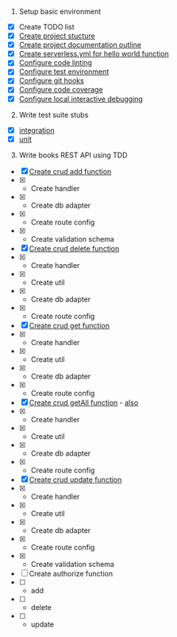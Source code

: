 1. Setup basic environment

- [x] Create TODO list
- [x] [Create project stucture](https://github.com/mjgs/serverless-books-api/pull/1)
- [x] [Create project documentation outline](https://github.com/mjgs/serverless-books-api/pull/2)
- [x] [Create serverless.yml for hello world function](https://github.com/mjgs/serverless-books-api/pull/3)
- [x] [Configure code linting](https://github.com/mjgs/serverless-books-api/pull/5)
- [x] [Configure test environment](https://github.com/mjgs/serverless-books-api/pull/7)
- [x] [Configure git hooks](https://github.com/mjgs/serverless-books-api/pull/8)
- [x] [Configure code coverage](https://github.com/mjgs/serverless-books-api/pull/9)
- [x] [Configure local interactive debugging](https://github.com/mjgs/serverless-books-api/pull/10)

2. Write test suite stubs

- [x] [integration](https://github.com/mjgs/serverless-books-api/pull/20)
- [x] [unit](https://github.com/mjgs/serverless-books-api/pull/11)

3. Write books REST API using TDD

- [x] [Create crud add function](https://github.com/mjgs/serverless-books-api/pull/12)
- [x]   - Create handler
- [x]   - Create db adapter
- [x]   - Create route config
- [x]   - Create validation schema
- [x] [Create crud delete function](https://github.com/mjgs/serverless-books-api/pull/32)
- [x]   - Create handler
- [x]   - Create util
- [x]   - Create db adapter
- [x]   - Create route config
- [x] [Create crud get function](https://github.com/mjgs/serverless-books-api/pull/33)
- [x]   - Create handler
- [x]   - Create util
- [x]   - Create db adapter
- [x]   - Create route config
- [x] [Create crud getAll function](https://github.com/mjgs/serverless-books-api/pull/35) - [also](https://github.com/mjgs/serverless-books-api/pull/36)
- [x]   - Create handler
- [x]   - Create util
- [x]   - Create db adapter
- [x]   - Create route config
- [x] [Create crud update function](https://github.com/mjgs/serverless-books-api/pull/42)
- [x]   - Create handler
- [x]   - Create util
- [x]   - Create db adapter
- [x]   - Create route config
- [x]   - Create validation schema
- [ ] Create authorize function
- [ ]   - add
- [ ]   - delete
- [ ]   - update
